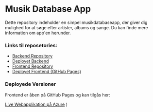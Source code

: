 # Musik Database App

Dette repository indeholder en simpel musikdatabaseapp, der giver dig mulighed for at søge efter artister, albums og sange. Du kan finde mere information om app'en herunder.

### Links til reposetories:

- [Backend Repository](https://github.com/Abdiox/music-database)
- [Deployet Backend]()
- [Frontend Repository](https://github.com/emsc0001/music-database-frontend)
- [Deployet Frontend (GitHub Pages)](Link:)

### Deployede Versioner

Frontend er åben på GitHub Pages og kan tilgås her:

[Live Webapplikation på Azure](http://aem-hej.mysql.database.azure.com/)
)
